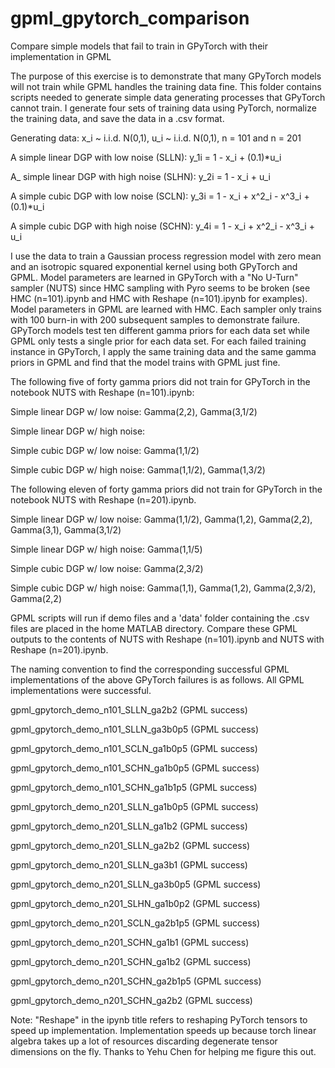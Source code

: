 # gpml_gpytorch_comparison
Compare simple models that fail to train in GPyTorch with their implementation in GPML

The purpose of this exercise is to demonstrate that many GPyTorch models will not train while GPML handles the training data fine. This folder contains scripts needed to generate simple data generating processes that GPyTorch cannot train. I generate four sets of training data using PyTorch, normalize the training data, and save the data in a .csv format. 


Generating data:  x_i ~ i.i.d. N(0,1), u_i ~ i.i.d. N(0,1), n = 101 and n = 201


A simple linear DGP with low noise (SLLN):        y_1i = 1 - x_i + (0.1)*u_i

A_ simple linear DGP with high noise (SLHN):      y_2i = 1 - x_i + u_i

A simple cubic DGP with low noise (SCLN):         y_3i = 1 - x_i + x^2_i - x^3_i + (0.1)*u_i

A simple cubic DGP with high noise (SCHN):        y_4i = 1 - x_i + x^2_i - x^3_i + u_i


I use the data to train a Gaussian process regression model with zero mean and an isotropic squared exponential kernel using both GPyTorch and GPML. Model parameters are learned in GPyTorch with a "No U-Turn" sampler (NUTS) since HMC sampling with Pyro seems to be broken (see HMC (n=101).ipynb and HMC with Reshape  (n=101).ipynb for examples). Model parameters in GPML are learned with HMC. Each sampler only trains with 100 burn-in with 200 subsequent samples to demonstrate failure. GPyTorch models test ten different gamma priors for each data set while GPML only tests a single prior for each data set. For each failed training instance in GPyTorch, I apply the same training data and the same gamma priors in GPML and find that the model trains with GPML just fine.

The following five of forty gamma priors did not train for GPyTorch in the notebook NUTS with Reshape (n=101).ipynb:

Simple linear DGP w/ low noise:     Gamma(2,2), Gamma(3,1/2)

Simple linear DGP w/ high noise:    

Simple cubic DGP w/ low noise:      Gamma(1,1/2)

Simple cubic DGP w/ high noise:     Gamma(1,1/2), Gamma(1,3/2)


The following eleven of forty gamma priors did not train for GPyTorch in the notebook NUTS with Reshape (n=201).ipynb.


Simple linear DGP w/ low noise:     Gamma(1,1/2), Gamma(1,2), Gamma(2,2), Gamma(3,1), Gamma(3,1/2)

Simple linear DGP w/ high noise:    Gamma(1,1/5)

Simple cubic DGP w/ low noise:      Gamma(2,3/2)

Simple cubic DGP w/ high noise:     Gamma(1,1), Gamma(1,2), Gamma(2,3/2), Gamma(2,2)


GPML scripts will run if demo files and a 'data' folder containing the .csv files are placed in the home MATLAB directory. Compare these GPML outputs to the contents of NUTS with Reshape (n=101).ipynb and NUTS with Reshape (n=201).ipynb. 


The naming convention to find the corresponding successful GPML implementations of the above GPyTorch failures is as follows. All GPML implementations were successful.


gpml_gpytorch_demo_n101_SLLN_ga2b2        (GPML success)

gpml_gpytorch_demo_n101_SLLN_ga3b0p5      (GPML success)

gpml_gpytorch_demo_n101_SCLN_ga1b0p5      (GPML success)

gpml_gpytorch_demo_n101_SCHN_ga1b0p5      (GPML success)

gpml_gpytorch_demo_n101_SCHN_ga1b1p5      (GPML success)

gpml_gpytorch_demo_n201_SLLN_ga1b0p5      (GPML success)

gpml_gpytorch_demo_n201_SLLN_ga1b2        (GPML success)

gpml_gpytorch_demo_n201_SLLN_ga2b2        (GPML success)

gpml_gpytorch_demo_n201_SLLN_ga3b1        (GPML success)

gpml_gpytorch_demo_n201_SLLN_ga3b0p5      (GPML success)

gpml_gpytorch_demo_n201_SLHN_ga1b0p2      (GPML success)

gpml_gpytorch_demo_n201_SCLN_ga2b1p5      (GPML success)

gpml_gpytorch_demo_n201_SCHN_ga1b1        (GPML success)

gpml_gpytorch_demo_n201_SCHN_ga1b2        (GPML success)

gpml_gpytorch_demo_n201_SCHN_ga2b1p5      (GPML success)

gpml_gpytorch_demo_n201_SCHN_ga2b2        (GPML success)


Note: "Reshape" in the ipynb title refers to reshaping PyTorch tensors to speed up implementation. Implementation speeds up because torch linear algebra takes up a lot of resources discarding degenerate tensor dimensions on the fly. Thanks to Yehu Chen for helping me figure this out.









